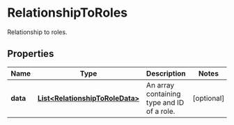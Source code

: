 

# RelationshipToRoles

Relationship to roles.

## Properties

Name | Type | Description | Notes
------------ | ------------- | ------------- | -------------
**data** | [**List&lt;RelationshipToRoleData&gt;**](RelationshipToRoleData.md) | An array containing type and ID of a role. |  [optional]



